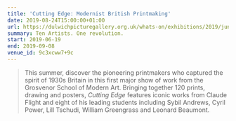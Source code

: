 ```yaml
---
title: 'Cutting Edge: Modernist British Printmaking'
date: 2019-08-24T15:00:00+01:00
url: https://dulwichpicturegallery.org.uk/whats-on/exhibitions/2019/june/cutting-edge-modernist-british-printmaking/
summary: Ten Artists. One revolution.
start: 2019-06-19
end: 2019-09-08
venue_id: 9c3xcww7+9c
---
```

> This summer, discover the pioneering printmakers who captured the spirit of 1930s Britain in this first major show of work from the Grosvenor School of Modern Art. Bringing together 120 prints, drawing and posters, <cite>Cutting Edge</cite> features iconic works from Claude Flight and eight of his leading students including Sybil Andrews, Cyril Power, Lill Tschudi, William Greengrass and Leonard Beaumont.
